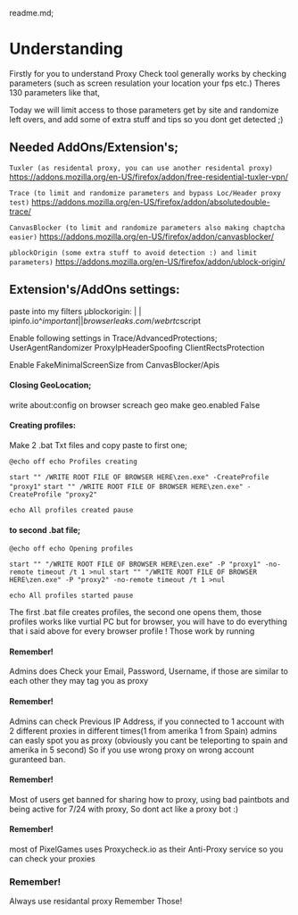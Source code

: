 readme.md;

# Understanding

Firstly for you to understand Proxy Check tool generally works by checking parameters (such as screen resulation your location your fps etc.) Theres 130 parameters like that, 

Today we will limit access to those parameters get by site and randomize left overs, and add some of extra stuff and tips so you dont get detected ;)

## Needed AddOns/Extension's;
`Tuxler (as residental proxy, you can use another residental proxy)`
https://addons.mozilla.org/en-US/firefox/addon/free-residential-tuxler-vpn/

`Trace (to limit and randomize parameters and bypass Loc/Header proxy test)`
https://addons.mozilla.org/en-US/firefox/addon/absolutedouble-trace/

`CanvasBlocker (to limit and randomize parameters also making chaptcha easier)`
https://addons.mozilla.org/en-US/firefox/addon/canvasblocker/

`μblockOrigin (some extra stuff to avoid detection :) and limit parameters)`
https://addons.mozilla.org/en-US/firefox/addon/ublock-origin/

## Extension's/AddOns settings:

paste into my filters μblockorigin:
| | ipinfo.io^$important
| | browserleaks.com/webrtc$script

Enable following settings in Trace/AdvancedProtections;
UserAgentRandomizer
ProxyIpHeaderSpoofing
ClientRectsProtection

Enable FakeMinimalScreenSize from CanvasBlocker/Apis

#### Closing GeoLocation;
write about:config on browser
screach geo
make geo.enabled False

#### Creating profiles:
Make 2 .bat Txt files and copy paste to first one;

`@echo off
echo Profiles creating`

`start "" /WRITE ROOT FILE OF BROWSER HERE\zen.exe" -CreateProfile "proxy1"`
`start "" /WRITE ROOT FILE OF BROWSER HERE\zen.exe" -CreateProfile "proxy2"`

`echo All profiles created
pause`

#### to second .bat file;

`@echo off
echo Opening profiles`

`start "" "/WRITE ROOT FILE OF BROWSER HERE\zen.exe" -P "proxy1" -no-remote
timeout /t 1 >nul
start "" "/WRITE ROOT FILE OF BROWSER HERE\zen.exe" -P "proxy2" -no-remote
timeout /t 1 >nul`

`echo All profiles started
pause`

The first .bat file creates profiles, the second one opens them, those profiles works like vurtial PC but for browser, you will have to do everything that i said above for every browser profile ! Those work by running


#### Remember!
Admins does Check your Email, Password, Username, if those are similar to each other they may tag you as proxy

#### Remember!
Admins can check Previous IP Address, if you connected to 1 account with 2 different proxies in different times(1 from amerika 1 from Spain) admins can easly spot you as proxy (obviously you cant be teleporting to spain and amerika in 5 second)
So if you use wrong proxy on wrong account guranteed ban.

#### Remember!
Most of users get banned for sharing how to proxy, using bad paintbots and being active for 7/24 with proxy, So dont act like a proxy bot :)

#### Remember! 
most of PixelGames uses Proxycheck.io as their Anti-Proxy service so you can check your proxies

### Remember! 
Always use residantal proxy
Remember Those!
